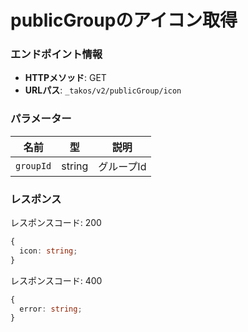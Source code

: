 # publicGroupのアイコン取得

### エンドポイント情報

- **HTTPメソッド**: GET
- **URLパス**: `_takos/v2/publicGroup/icon`

### パラメーター

| 名前      | 型     | 説明       |
| --------- | ------ | ---------- |
| `groupId` | string | グループId |

### レスポンス

レスポンスコード: 200

```ts
{
  icon: string;
}
```

レスポンスコード: 400

```ts
{
  error: string;
}
```
